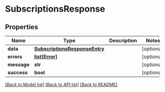 # SubscriptionsResponse

## Properties
| Name        | Type                                                            | Description | Notes      |
| ----------- | --------------------------------------------------------------- | ----------- | ---------- |
| **data**    | [**SubscriptionsResponseEntry**](SubscriptionsResponseEntry.md) |             | [optional] |
| **errors**  | [**list[Error]**](Error.md)                                     |             | [optional] |
| **message** | **str**                                                         |             | [optional] |
| **success** | **bool**                                                        |             | [optional] |

[[Back to Model list]](../README.md#documentation-for-models) [[Back to API list]](../README.md#documentation-for-api-endpoints) [[Back to README]](../README.md)
